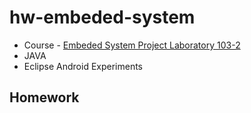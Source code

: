 # hw-embeded-system

* Course - [Embeded System Project Laboratory 103-2](http://selquery.ttu.edu.tw/Main/syllabusview.php?SbjNo=I3090)
* JAVA
* Eclipse Android Experiments

## Homework ##
